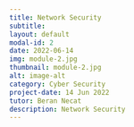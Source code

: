 ```yaml
---
title: Network Security
subtitle: 
layout: default
modal-id: 2
date: 2022-06-14
img: module-2.jpg
thumbnail: module-2.jpg
alt: image-alt
category: Cyber Security
project-date: 14 Jun 2022
tutor: Beran Necat
description: Network Security
---
```

